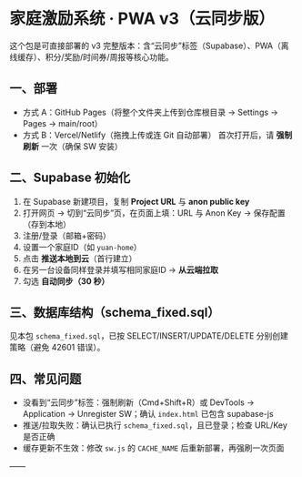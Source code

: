 # 家庭激励系统 · PWA v3（云同步版）

这个包是可直接部署的 v3 完整版本：含“云同步”标签（Supabase）、PWA（离线缓存）、积分/奖励/时间券/周报等核心功能。

## 一、部署
- 方式 A：GitHub Pages（将整个文件夹上传到仓库根目录 → Settings → Pages → main/root）
- 方式 B：Vercel/Netlify（拖拽上传或连 Git 自动部署）
首次打开后，请 **强制刷新** 一次（确保 SW 安装）

## 二、Supabase 初始化
1. 在 Supabase 新建项目，复制 **Project URL** 与 **anon public key**
2. 打开网页 → 切到“云同步”页，在页面上填：URL 与 Anon Key → 保存配置（存到本地）
3. 注册/登录（邮箱+密码）
4. 设置一个家庭ID（如 `yuan-home`）
5. 点击 **推送本地到云**（首行建立）
6. 在另一台设备同样登录并填写相同家庭ID → **从云端拉取**
7. 勾选 **自动同步（30 秒）**

## 三、数据库结构（schema_fixed.sql）
见本包 `schema_fixed.sql`，已按 SELECT/INSERT/UPDATE/DELETE 分别创建策略（避免 42601 错误）。

## 四、常见问题
- 没看到“云同步”标签：强制刷新（Cmd+Shift+R）或 DevTools → Application → Unregister SW；确认 `index.html` 已包含 supabase-js
- 推送/拉取失败：确认已执行 `schema_fixed.sql`，且已登录；检查 URL/Key 是否正确
- 缓存更新不生效：修改 `sw.js` 的 `CACHE_NAME` 后重新部署，再强刷一次页面

——

